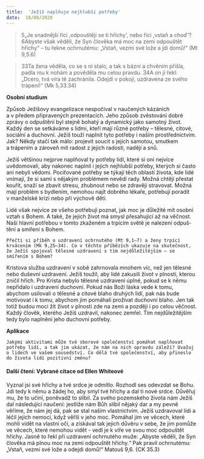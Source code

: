 ```yaml
---
title:  'Ježíš naplňuje nejhlubší potřeby'
date:  18/08/2020
---
```


> <p></p>
> 5„Je snadnější říci ,odpouštějí se ti hříchy‘, nebo říci ,vstaň a choď‘? 6Abyste však věděli, že Syn člověka má moc na zemi odpouštět hříchy“ – tu řekne ochrnutému: „Vstaň, vezmi své lože a jdi domů!“ (Mt 9,5.6)

> <p></p>
> 33Ta žena věděla, co se s ní stalo, a tak s bázní a chvěním přišla, padla mu k nohám a pověděla mu celou pravdu. 34A on jí řekl: „Dcero, tvá víra tě zachránila. Odejdi v pokoji, uzdravena ze svého trápení!“ (Mk 5,33.34)

**Osobní studium**

Způsob Ježíšovy evangelizace nespočíval v naučených kázáních a v předem připravených prezentacích. Jeho způsob zvěstování dobré zprávy o odpuštění byl stejně bohatý a dynamický jako samotný život. Každý den se setkáváme s lidmi, kteří mají různé potřeby – tělesné, citové, sociální a duchovní. Ježíš touží naplnit tyto potřeby i naším prostřednictvím. Jak? Někdy stačí tak málo: projevit soucit s jejich samotou, smutkem a trápením a zároveň mít radost z jejich radosti, nadějí a snů.

Ježíš většinou nejprve naplňoval ty potřeby lidí, které si oni nejvíce uvědomovali, aby nakonec naplnil i jejich nejhlubší potřeby, kterých si často ani nebyli vědomi. Pociťované potřeby se týkají těch oblastí života, kde lidé vnímají, že si sami s nějakým problémem nevědí rady. Možná chtějí přestat kouřit, snaží se zbavit stresu, zhubnout nebo se zdravěji stravovat. Možná mají problém s bydlením, nemohou najít dobrého lékaře, potřebují poradit v manželské krizi nebo při výchově dětí.

Lidé však nejvíce ze všeho potřebují poznat, jak moc je důležité mít osobní vztah s Bohem. A také, že jejich život má smysl přesahující až na věčnost. Naší hlavní potřebou v tomto zkaženém a trpícím světě je nalezení od­puš­tění a smíření s Bohem.

`Přečti si příběh o uzdravení ochrnutého (Mt 9,1–7) a ženy trpící krvácením ­(Mk 9,25–34).­ Co v těchto příbězích ukazuje na skutečnost, že Ježíš spojoval tělesné uzdravení s tím nejdůležitějším – se smířením s Bohem?`

Kristova služba uzdravení v sobě zahrnovala mnohem víc, než jen tělesné nebo duševní uzdravení. Ježíš toužil, aby lidé zakusili život v plnosti, kterou zničil hřích. Pro Krista nebylo tělesné uzdravení úplné, pokud se k němu nepřidalo i uzdravení duchovní. Pokud nás Boží láska vede k tomu, abychom usilovali o tělesné a citové blaho druhých lidí, pak nás bude motivovat i k tomu, abychom jim pomáhali prožívat duchovní blaho. Jen tak totiž budou moci žít život v plnosti zde na zemi a později i po celou věčnost. Kaž­dý člověk, kterého Ježíš uzdravil, nakonec zemřel. Tím nejdůležitějším tedy bylo naplnění jeho duchovní potřeby.

**Aplikace**

`Jakými aktivitami může tvé sborové společenství pomáhat naplňovat potřeby lidí, a tak jim ukázat, že nám na nich opravdu záleží? Uvažuj o lidech ve vašem sousedství. Co dělá tvé společenství, aby přineslo do života lidí pozitivní změnu?`

#### Další čtení: Vybrané citace od Ellen Whiteové

Vyznal jsi své hříchy a tvé srdce je odmítlo. Rozhodl ses odevzdat se Bohu. Jdi tedy k němu a žádej ho, aby smyl tvé hříchy a dal ti nové srdce. Důvěřuj mu, že to učiní, poněvadž to slíbil. Za svého pozemského života nám Ježíš dal následující naučení: jestliže nám Bůh slíbil nějaký dar a my pevně věříme, že nám jej dá, pak se stal naším vlastnictvím. Ježíš uzdravoval lidi a léčil jejich nemoci, když věřili v jeho moc. Pomáhal jim ve věcech, které mohli vidět na vlastní oči, a získával tak jejich důvěru v sebe, že jim pomůže ve věcech, které nemohou vidět - vedl je k víře ve svou moc odpouštět hříchy. Jasně to řekl při uzdravení ochrnutého muže: „Abyste věděli, že Syn člověka má plnou moc na zemi odpouštět hříchy.“ Pak pravil ochrnutému: „Vstaň, vezmi své lože a odejdi domů!“ Matouš 9,6. {CK 35.3}